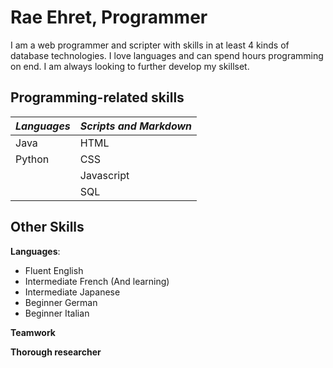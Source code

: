 # Rae Ehret, Programmer

I am a web programmer and scripter with skills in at least 4 kinds of database technologies. I love languages and can spend hours programming on end. I am always looking to further develop my skillset.

## Programming-related skills

| _Languages_ | _Scripts and Markdown_ |
| :---------- | :--------------------- |
| Java        | HTML                   |
| Python      | CSS                    |
|             | Javascript             |
|             | SQL                    |

## Other Skills

**Languages**:

+ Fluent English
+ Intermediate French (And learning)
+ Intermediate Japanese
+ Beginner German
+ Beginner Italian

**Teamwork**

**Thorough researcher**
